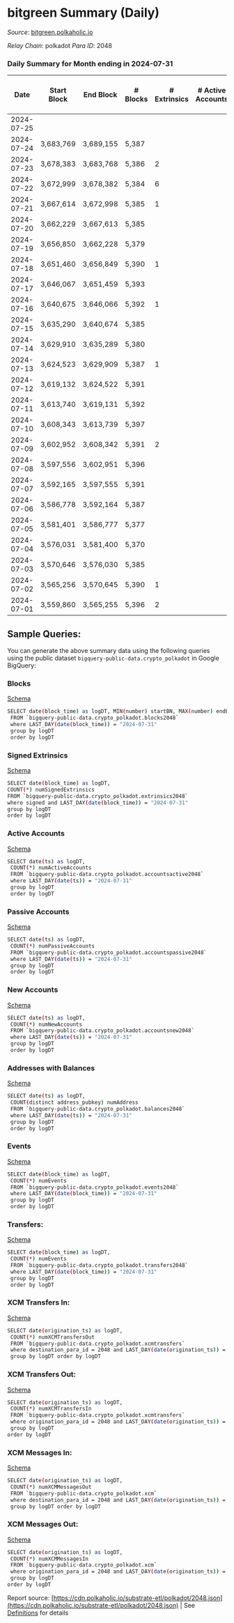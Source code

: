 # bitgreen Summary (Daily)

_Source_: [bitgreen.polkaholic.io](https://bitgreen.polkaholic.io)

*Relay Chain*: polkadot
*Para ID*: 2048



### Daily Summary for Month ending in 2024-07-31


| Date    | Start Block | End Block | # Blocks | # Extrinsics | # Active Accounts | # Passive Accounts | # New Accounts | # Addresses | # Events  | # Transfers ($USD) | # XCM Transfers In ($USD) | # XCM Transfers Out ($USD) | # XCM In | # XCM Out | Issues |
|---------|-------------|-----------|----------|--------------|-------------------|--------------------|----------------|-------------|-----------|--------------------|---------------------------|----------------------------|----------|-----------|--------|
| 2024-07-25 |  |  |  |  |  |  |  |  |  |   |   |   |  |  |  |
| 2024-07-24 | 3,683,769 | 3,689,155 | 5,387 |  |  |  |  | 1,800 | 231,521 |   |   |   |  |  |  |
| 2024-07-23 | 3,678,383 | 3,683,768 | 5,386 | 2 |  |  |  | 1,800 | 233,014 |   |   |   |  |  |  |
| 2024-07-22 | 3,672,999 | 3,678,382 | 5,384 | 6 |  |  |  | 1,800 | 227,908 |   |   |   |  |  |  |
| 2024-07-21 | 3,667,614 | 3,672,998 | 5,385 | 1 |  |  |  | 1,800 | 225,830 |   |   |   |  |  |  |
| 2024-07-20 | 3,662,229 | 3,667,613 | 5,385 |  |  |  |  | 1,800 | 224,295 |   |   |   |  |  |  |
| 2024-07-19 | 3,656,850 | 3,662,228 | 5,379 |  |  |  |  | 1,800 | 223,931 |   |   |   |  |  |  |
| 2024-07-18 | 3,651,460 | 3,656,849 | 5,390 | 1 |  |  |  | 1,800 | 224,526 |   |   |   |  |  |  |
| 2024-07-17 | 3,646,067 | 3,651,459 | 5,393 |  |  |  |  | 1,800 | 224,697 |   |   |   |  |  |  |
| 2024-07-16 | 3,640,675 | 3,646,066 | 5,392 | 1 |  |  |  | 1,800 | 223,262 |   |   |   |  |  |  |
| 2024-07-15 | 3,635,290 | 3,640,674 | 5,385 |  |  |  |  | 1,800 | 222,477 |   |   |   |  |  |  |
| 2024-07-14 | 3,629,910 | 3,635,289 | 5,380 |  |  |  |  | 1,800 | 222,207 |   |   |   |  |  |  |
| 2024-07-13 | 3,624,523 | 3,629,909 | 5,387 | 1 |  |  |  | 1,800 | 223,731 |   |   |   |  |  |  |
| 2024-07-12 | 3,619,132 | 3,624,522 | 5,391 |  |  |  |  | 1,800 | 224,575 |   |   |   |  |  |  |
| 2024-07-11 | 3,613,740 | 3,619,131 | 5,392 |  |  |  |  | 1,800 | 224,615 |   |   |   |  |  |  |
| 2024-07-10 | 3,608,343 | 3,613,739 | 5,397 |  |  |  |  | 1,800 | 224,859 |   |   |   |  |  |  |
| 2024-07-09 | 3,602,952 | 3,608,342 | 5,391 | 2 |  |  |  |  | 222,838 |   |   |   |  |  |  |
| 2024-07-08 | 3,597,556 | 3,602,951 | 5,396 |  |  |  |  |  | 222,999 |   |   |   |  |  |  |
| 2024-07-07 | 3,592,165 | 3,597,555 | 5,391 |  |  |  |  |  | 222,765 |   |   |   |  |  |  |
| 2024-07-06 | 3,586,778 | 3,592,164 | 5,387 |  |  |  |  |  | 222,585 |   |   |   |  |  |  |
| 2024-07-05 | 3,581,401 | 3,586,777 | 5,377 |  |  |  |  |  | 222,117 |   |   |   |  |  |  |
| 2024-07-04 | 3,576,031 | 3,581,400 | 5,370 |  |  |  |  |  | 221,727 |   |   |   |  |  |  |
| 2024-07-03 | 3,570,646 | 3,576,030 | 5,385 |  |  |  |  |  | 222,495 |   |   |   |  |  |  |
| 2024-07-02 | 3,565,256 | 3,570,645 | 5,390 | 1 |  |  |  |  | 221,413 |   |   |   |  |  |  |
| 2024-07-01 | 3,559,860 | 3,565,255 | 5,396 | 2 |  |  |  |  | 222,339 |   |   |   |  |  |  |

## Sample Queries:
You can generate the above summary data using the following queries using the public dataset `bigquery-public-data.crypto_polkadot` in Google BigQuery:


### Blocks 

[Schema](https://github.com/colorfulnotion/substrate-etl/blob/main/schema/blocks.json)

```bash
SELECT date(block_time) as logDT, MIN(number) startBN, MAX(number) endBN, COUNT(*) numBlocks 
 FROM `bigquery-public-data.crypto_polkadot.blocks2048`  
 where LAST_DAY(date(block_time)) = "2024-07-31" 
 group by logDT 
 order by logDT
```

### Signed Extrinsics 

[Schema](https://github.com/colorfulnotion/substrate-etl/blob/main/schema/extrinsics.json)

```bash
SELECT date(block_time) as logDT, 
COUNT(*) numSignedExtrinsics 
FROM `bigquery-public-data.crypto_polkadot.extrinsics2048`  
where signed and LAST_DAY(date(block_time)) = "2024-07-31" 
group by logDT 
order by logDT
```

### Active Accounts 

[Schema](https://github.com/colorfulnotion/substrate-etl/blob/main/schema/accountsactive.json)

```bash
SELECT date(ts) as logDT, 
 COUNT(*) numActiveAccounts 
 FROM `bigquery-public-data.crypto_polkadot.accountsactive2048` 
 where LAST_DAY(date(ts)) = "2024-07-31" 
 group by logDT 
 order by logDT
```

### Passive Accounts 

[Schema](https://github.com/colorfulnotion/substrate-etl/blob/main/schema/accountspassive.json)

```bash
SELECT date(ts) as logDT, 
 COUNT(*) numPassiveAccounts 
 FROM `bigquery-public-data.crypto_polkadot.accountspassive2048` 
 where LAST_DAY(date(ts)) = "2024-07-31" 
 group by logDT 
 order by logDT
```

### New Accounts 

[Schema](https://github.com/colorfulnotion/substrate-etl/blob/main/schema/accountsnew.json)

```bash
SELECT date(ts) as logDT, 
 COUNT(*) numNewAccounts 
 FROM `bigquery-public-data.crypto_polkadot.accountsnew2048` 
 where LAST_DAY(date(ts)) = "2024-07-31" 
 group by logDT
 order by logDT
```

### Addresses with Balances 

[Schema](https://github.com/colorfulnotion/substrate-etl/blob/main/schema/balances.json)

```bash
SELECT date(ts) as logDT,
 COUNT(distinct address_pubkey) numAddress 
 FROM `bigquery-public-data.crypto_polkadot.balances2048` 
 where LAST_DAY(date(ts)) = "2024-07-31" 
 group by logDT 
 order by logDT
```

### Events 

[Schema](https://github.com/colorfulnotion/substrate-etl/blob/main/schema/events.json)

```bash
SELECT date(block_time) as logDT, 
 COUNT(*) numEvents 
 FROM `bigquery-public-data.crypto_polkadot.events2048` 
 where LAST_DAY(date(block_time)) = "2024-07-31" 
 group by logDT 
 order by logDT
```

### Transfers:

[Schema](https://github.com/colorfulnotion/substrate-etl/blob/main/schema/transfers.json)

```bash
SELECT date(block_time) as logDT, 
 COUNT(*) numEvents 
 FROM `bigquery-public-data.crypto_polkadot.transfers2048` 
 where LAST_DAY(date(block_time)) = "2024-07-31" 
 group by logDT 
 order by logDT
```

### XCM Transfers In: 

[Schema](https://github.com/colorfulnotion/substrate-etl/blob/main/schema/xcmtransfers.json)

```bash
SELECT date(origination_ts) as logDT, 
 COUNT(*) numXCMTransfersOut 
 FROM `bigquery-public-data.crypto_polkadot.xcmtransfers` 
 where destination_para_id = 2048 and LAST_DAY(date(origination_ts)) = "2024-07-31" 
 group by logDT order by logDT
```

### XCM Transfers Out: 

[Schema](https://github.com/colorfulnotion/substrate-etl/blob/main/schema/xcmtransfers.json)

```bash
SELECT date(origination_ts) as logDT, 
 COUNT(*) numXCMTransfersIn 
 FROM `bigquery-public-data.crypto_polkadot.xcmtransfers` 
 where origination_para_id = 2048 and LAST_DAY(date(origination_ts)) = "2024-07-31" 
 group by logDT 
order by logDT
```

### XCM Messages In: 

[Schema](https://github.com/colorfulnotion/substrate-etl/blob/main/schema/xcm.json)

```bash
SELECT date(origination_ts) as logDT, 
 COUNT(*) numXCMMessagesOut 
 FROM `bigquery-public-data.crypto_polkadot.xcm` 
 where destination_para_id = 2048 and LAST_DAY(date(origination_ts)) = "2024-07-31" 
 group by logDT order by logDT
```

### XCM Messages Out: 

[Schema](https://github.com/colorfulnotion/substrate-etl/blob/main/schema/xcm.json)

```bash
SELECT date(origination_ts) as logDT, 
 COUNT(*) numXCMMessagesIn 
 FROM `bigquery-public-data.crypto_polkadot.xcm` 
 where origination_para_id = 2048 and LAST_DAY(date(origination_ts)) = "2024-07-31" 
 group by logDT 
order by logDT
```


Report source: [https://cdn.polkaholic.io/substrate-etl/polkadot/2048.json](https://cdn.polkaholic.io/substrate-etl/polkadot/2048.json) | See [Definitions](/DEFINITIONS.md) for details
